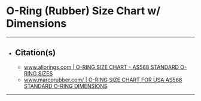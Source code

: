 <!-- https://github.com/mcavallo-git/Coding/blob/main/hardware/o-rings-rubber-dimensions-sizes.md -->

# O-Ring (Rubber) Size Chart w/ Dimensions

***

- ## Citation(s)
  - [www.allorings.com | O-RING SIZE CHART - AS568 STANDARD O-RING SIZES](https://www.allorings.com/O-Ring-AS568-Standard-Size-Chart)
  - [www.marcorubber.com/ | O-RING SIZE CHART FOR USA AS568 STANDARD O-RING DIMENSIONS](https://www.marcorubber.com/o-ring-size-chart-as568.htm)

***
